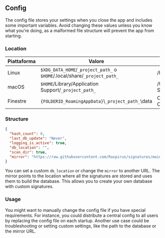 ## Config

The config file stores your settings when you close the app and includes some important variables. Avoid changing these values unless you know what you're doing, as a malformed file structure will prevent the app from starting.

### Location

| Piattaforma | Valore                                                                                    | Esempio                                                                                       |
| ----------- | ----------------------------------------------------------------------------------------- | --------------------------------------------------------------------------------------------- |
| Linux       | `$XDG_DATA_HOME`/`_project_path_` o `$HOME`/.local/share/`_project_path_` | /home/alice/.local/share/barapp                                               |
| macOS       | `$HOME`/Library/Application Support/`_project_path_`                                      | /Users/Alice/Library/Application Support/com.Foo-Corp.Bar-App |
| Finestre    | `{FOLDERID_RoamingAppData}`\\`_project_path_`\data                                      | C:\Users\Alice\AppData\Roaming\Foo Corp\Bar App\data                          |

### Structure

```json
{
  "hash_count": 0,
  "last_db_update": "Never",
  "logging_is_active": true,
  "db_location": "",
  "scan_dir": true,
  "mirror": "https://raw.githubusercontent.com/Raspirus/signatures/main/hashes"
}
```

You can set a custom `db_location` or change the `mirror` to another URL. The mirror points to the location where all the signatures are stored and uses them to build the database. This allows you to create your own database with custom signatures.

### Usage

You might want to manually change the config file if you have special requirements. For instance, you could distribute a central config to all users by replacing the config file on each startup. Another use case could be troubleshooting or setting custom settings, like the path to the database or the mirror URL.
